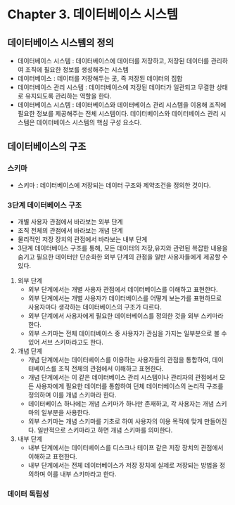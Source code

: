 # Chapter 3. 데이터베이스 시스템

## 데이터베이스 시스템의 정의
- 데이터베이스 시스템 : 데이터베이스에 데이터를 저장하고, 저장된 데이터를 관리하여 조직에 필요한 정보를 생성해주는 시스템
- 데이터베이스 : 데이터를 저장해두는 곳, 즉 저장된 데이터의 집합
- 데이터베이스 관리 시스템 : 데이터베이스에 저장된 데이터가 일관되고 무결한 상태로 유지되도록 관리하는 역할을 한다.
- 데이터베이스 시스템 : 데이터베이스와 데이터베이스 관리 시스템을 이용해 조직에 필요한 정보를 제공해주는 전체 시스템이다. 데이터베이스와 데이터베이스 관리 시스템은 데이터베이스 시스템의 핵심 구성 요소다.

## 데이터베이스의 구조
### 스키마
- 스키마 : 데이터베이스에 저장되는 데이터 구조와 제약조건을 정의한 것이다.

### 3단계 데이터베이스 구조
- 개별 사용자 관점에서 바라보는 외부 단계
- 조직 전체의 관점에서 바라보는 개념 단계
- 물리적인 저장 장치의 관점에서 바라보는 내부 단계
- 3단계 데이터베이스 구조를 통해, 모든 데이터의 저장,유지와 관련된 복잡한 내용을 숨기고 필요한 데이터만 단순화한 외부 단계의 관점을 일반 사용자들에게 제공할 수 있다.
1. 외부 단계
    - 외부 단계에서는 개별 사용자 관점에서 데이터베이스를 이해하고 표현한다.
    - 외부 단계에서는 개별 사용자가 데이터베이스를 어떻게 보는가를 표현하므로 사용자마다 생각하는 데이터베이스의 구조가 다르다.
    - 외부 단계에서 사용자에게 필요한 데이터베이스를 정의한 것을 외부 스키마라 한다.
    - 외부 스키마는 전체 데이터베이스 중 사용자가 관심을 가지는 일부분으로 볼 수 있어 서브 스키마라고도 한다.
2. 개념 단계
    - 개념 단계에서는 데이터베이스를 이용하는 사용자들의 관점을 통합하여, 데이터베이스를 조직 전체의 관점에서 이해하고 표현한다.
    - 개념 단계에서는 이 같은 데이터베이스 관리 시스템이나 관리자의 관점에서 모든 사용자에게 필요한 데이터를 통합하여 던체 데이터베이스의 논리적 구조를 정의하며 이를 개념 스키마라 한다. 
    - 데이터베이스 하나에는 개념 스키마가 하나만 존재하고, 각 사용자는 개념 스키마의 일부분을 사용한다.
    - 외부 스키마는 개념 스키마를 기초로 하여 사용자의 이용 목적에 맞게 만들어진다. 일반적으로 스키마라고 하면 개념 스키마를 의미한다.
3. 내부 단계
    - 내부 단계에서는 데이터베이스를 디스크나 테이프 같은 저장 장치의 관점에서 이해하교 표현한다.
    - 내부 단계에서는 전체 데이터베이스가 저장 장치에 실제로 저장되는 방법을 정의하며 이를 내부 스키마라고 한다.

### 데이터 독립성
